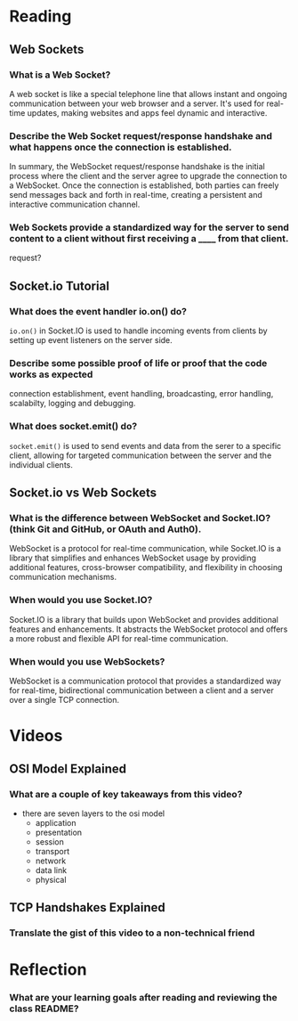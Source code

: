 # Reading
## Web Sockets

### What is a Web Socket?

A web socket is like a special telephone line that allows instant and ongoing communication between your web browser and a server. It's used for real-time updates, making websites and apps feel dynamic and interactive.

### Describe the Web Socket request/response handshake and what happens once the connection is established.

In summary, the WebSocket request/response handshake is the initial process where the client and the server agree to upgrade the connection to a WebSocket. Once the connection is established, both parties can freely send messages back and forth in real-time, creating a persistent and interactive communication channel.

### Web Sockets provide a standardized way for the server to send content to a client without first receiving a ____ from that client.

request?

## Socket.io Tutorial

### What does the event handler io.on() do?

 `io.on()` in Socket.IO is used to handle incoming events from clients by setting up event listeners on the server side.

### Describe some possible proof of life or proof that the code works as expected

connection establishment, event handling, broadcasting, error handling, scalabilty, logging and debugging.

### What does socket.emit() do?

`socket.emit()` is used to send events and data from the serer to a specific client, allowing for targeted communication between the server and the individual clients.

## Socket.io vs Web Sockets

### What is the difference between WebSocket and Socket.IO? (think Git and GitHub, or OAuth and Auth0).

WebSocket is a protocol for real-time communication, while Socket.IO is a library that simplifies and enhances WebSocket usage by providing additional features, cross-browser compatibility, and flexibility in choosing communication mechanisms. 

### When would you use Socket.IO?

Socket.IO is a library that builds upon WebSocket and provides additional features and enhancements. It abstracts the WebSocket protocol and offers a more robust and flexible API for real-time communication.

### When would you use WebSockets?

WebSocket is a communication protocol that provides a standardized way for real-time, bidirectional communication between a client and a server over a single TCP connection.

# Videos
## OSI Model Explained

### What are a couple of key takeaways from this video?

- there are seven layers to the osi model 
    - application
    - presentation
    - session
    - transport
    - network
    - data link
    - physical


## TCP Handshakes Explained

### Translate the gist of this video to a non-technical friend

# Reflection

### What are your learning goals after reading and reviewing the class README?